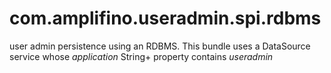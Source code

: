 # com.amplifino.useradmin.spi.rdbms #

user admin persistence using an RDBMS.
This bundle uses a DataSource service whose *application* String+ property contains *useradmin*

